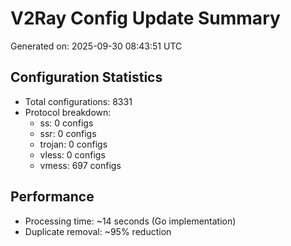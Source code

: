 # V2Ray Config Update Summary
Generated on: 2025-09-30 08:43:51 UTC

## Configuration Statistics
- Total configurations: 8331
- Protocol breakdown:
  - ss: 0 configs
  - ssr: 0 configs
  - trojan: 0 configs
  - vless: 0 configs
  - vmess: 697 configs

## Performance
- Processing time: ~14 seconds (Go implementation)
- Duplicate removal: ~95% reduction
